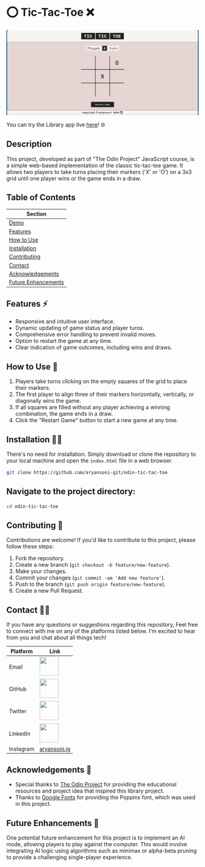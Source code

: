 # ⭕ Tic-Tac-Toe ❌

![cover](./static/img/cover.png)

You can try the Library app live [here]()! 🌐

## Description

This project, developed as part of "The Odin Project" JavaScript course, is a simple web-based implementation of the classic tic-tac-toe game. It allows two players to take turns placing their markers ('X' or 'O') on a 3x3 grid until one player wins or the game ends in a draw.

## Table of Contents

| Section              |
| --------------------|
| [Demo](#demo)        |
| [Features](#features)|
| [How to Use](#how-to-use) |
| [Installation](#installation) |
| [Contributing](#contributing) |
| [Contact](#contact)  |
| [Acknowledgements](#acknowledgements) |
| [Future Enhancements](#future-enhancements) | 📝


## Features ⚡

- Responsive and intuitive user interface.
- Dynamic updating of game status and player turns.
- Comprehensive error handling to prevent invalid moves.
- Option to restart the game at any time.
- Clear indication of game outcomes, including wins and draws.


## How to Use 📝

1. Players take turns clicking on the empty squares of the grid to place their markers.
2. The first player to align three of their markers horizontally, vertically, or diagonally wins the game.
3. If all squares are filled without any player achieving a winning combination, the game ends in a draw.
4. Click the "Restart Game" button to start a new game at any time.


## Installation 👨‍🔧

There's no need for installation. Simply download or clone the repository to your local machine and open the `index.html` file in a web browser.

```bash
git clone https://github.com/aryansoni-git/odin-tic-tac-toe
```
## Navigate to the project directory:

```bash
cd odin-tic-tac-toe
```

## Contributing 🤝

Contributions are welcome! If you'd like to contribute to this project, please follow these steps:

1. Fork the repository.
2. Create a new branch (`git checkout -b feature/new-feature`).
3. Make your changes.
4. Commit your changes (`git commit -am 'Add new feature'`).
5. Push to the branch (`git push origin feature/new-feature`).
6. Create a new Pull Request. 

## Contact 👨‍💻

If you have any questions or suggestions regarding this repository, Feel free to connect with me on any of the platforms listed below. I'm excited to hear from you and chat about all things tech!

| Platform | Link |
| --- | --- |
| Email | [<img src="https://cdn.jsdelivr.net/gh/devicons/devicon@latest/icons/google/google-original.svg" width="50" height="50">](mailto:aryansoni.work@gmail.com) |
| GitHub | [<img src="https://cdn.jsdelivr.net/gh/devicons/devicon@latest/icons/github/github-original.svg" width="50" height="50">](https://github.com/aryansoni-git) |
| Twitter | [<img src="https://cdn.jsdelivr.net/gh/devicons/devicon@latest/icons/twitter/twitter-original.svg" width="50" height="50">](https://twitter.com/aryansoni_x) |
| LinkedIn | [<img src="https://cdn.jsdelivr.net/gh/devicons/devicon@latest/icons/linkedin/linkedin-original.svg" width="50" height="50">](https://www.linkedin.com/in/aryansoni-work) |
| Instagram | [aryansoni.ig](https://www.instagram.com/aryansoni.ig/) |

## Acknowledgements 👏

- Special thanks to [The Odin Project](https://www.theodinproject.com/) for providing the educational resources and project idea that inspired this library project.
- Thanks to [Google Fonts](https://fonts.google.com/specimen/Space+Mono?query=space+mono) for providing the Poppins font, which was used in this project.

## Future Enhancements 📌

One potential future enhancement for this project is to implement an AI mode, allowing players to play against the computer. This would involve integrating AI logic using algorithms such as minimax or alpha-beta pruning to provide a challenging single-player experience.